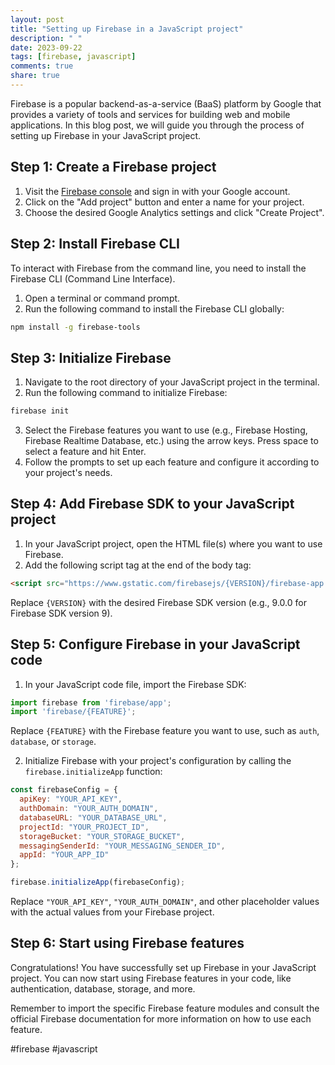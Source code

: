 ```yaml
---
layout: post
title: "Setting up Firebase in a JavaScript project"
description: " "
date: 2023-09-22
tags: [firebase, javascript]
comments: true
share: true
---
```


Firebase is a popular backend-as-a-service (BaaS) platform by Google that provides a variety of tools and services for building web and mobile applications. In this blog post, we will guide you through the process of setting up Firebase in your JavaScript project.

## Step 1: Create a Firebase project

1. Visit the [Firebase console](https://console.firebase.google.com/) and sign in with your Google account.
2. Click on the "Add project" button and enter a name for your project.
3. Choose the desired Google Analytics settings and click "Create Project".

## Step 2: Install Firebase CLI

To interact with Firebase from the command line, you need to install the Firebase CLI (Command Line Interface).

1. Open a terminal or command prompt.
2. Run the following command to install the Firebase CLI globally:

```bash
npm install -g firebase-tools
```

## Step 3: Initialize Firebase

1. Navigate to the root directory of your JavaScript project in the terminal.
2. Run the following command to initialize Firebase:

```bash
firebase init
```

3. Select the Firebase features you want to use (e.g., Firebase Hosting, Firebase Realtime Database, etc.) using the arrow keys. Press space to select a feature and hit Enter.
4. Follow the prompts to set up each feature and configure it according to your project's needs.

## Step 4: Add Firebase SDK to your JavaScript project

1. In your JavaScript project, open the HTML file(s) where you want to use Firebase.
2. Add the following script tag at the end of the body tag:

```html
<script src="https://www.gstatic.com/firebasejs/{VERSION}/firebase-app.js"></script>
```

Replace `{VERSION}` with the desired Firebase SDK version (e.g., 9.0.0 for Firebase SDK version 9).

## Step 5: Configure Firebase in your JavaScript code

1. In your JavaScript code file, import the Firebase SDK:

```javascript
import firebase from 'firebase/app';
import 'firebase/{FEATURE}';
```

Replace `{FEATURE}` with the Firebase feature you want to use, such as `auth`, `database`, or `storage`.

2. Initialize Firebase with your project's configuration by calling the `firebase.initializeApp` function:

```javascript
const firebaseConfig = {
  apiKey: "YOUR_API_KEY",
  authDomain: "YOUR_AUTH_DOMAIN",
  databaseURL: "YOUR_DATABASE_URL",
  projectId: "YOUR_PROJECT_ID",
  storageBucket: "YOUR_STORAGE_BUCKET",
  messagingSenderId: "YOUR_MESSAGING_SENDER_ID",
  appId: "YOUR_APP_ID"
};

firebase.initializeApp(firebaseConfig);
```

Replace `"YOUR_API_KEY"`, `"YOUR_AUTH_DOMAIN"`, and other placeholder values with the actual values from your Firebase project.

## Step 6: Start using Firebase features

Congratulations! You have successfully set up Firebase in your JavaScript project. You can now start using Firebase features in your code, like authentication, database, storage, and more.

Remember to import the specific Firebase feature modules and consult the official Firebase documentation for more information on how to use each feature.

#firebase #javascript